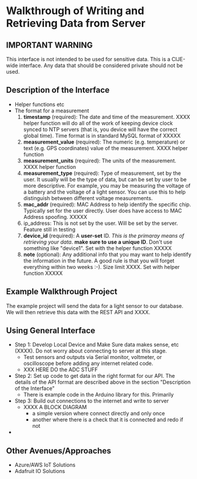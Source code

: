 # Walkthrough of Writing and Retrieving Data from Server
## IMPORTANT WARNING
This interface is not intended to be used for sensitive data. This is a CIJE-wide interface. Any data that should be considered private should not be used. 

## Description of the Interface
- Helper functions etc
- The format for a measurement
    1. **timestamp** (required): The date and time of the measurement. XXXX helper function will do all of the work of keeping device clock synced to NTP servers (that is, you device will have the correct global time). Time format is in standard MySQL format of XXXXX
    2. **measurement_value** (required): The numeric (e.g. temperature) or text (e.g. GPS coordinates) value of the measurement. XXXX helper function
    3. **measurement_units** (required): The units of the measurement. XXXX helper function
    4. **measurement_type** (required): Type of measurement, set by the user. It usually will be the type of data, but can be set by user to be more descriptive. For example, you may be measuring the voltage of a battery and the voltage of a light sensor. You can use this to help distinguish between different voltage measurements.
    4. **mac_addr** (required): MAC Address to help identify the specific chip. Typically set for the user directly. User does have access to MAC Address spoofing. XXXXX
    5. ip_address: This is not set by the user. Will be set by the server. Feature still in testing
    6. **device_id** (required): A **user-set** ID. *This is the primaray means of retrieving your data*. **make sure to use a unique ID**. Don't use something like "device1". Set with the helper function XXXXX
    7. **note** (optional): Any additional info that you may want to help identify the information in the future. A good rule is that you will forget everything within two weeks :-). Size limit XXXX. Set with helper function XXXXX

## Example Walkthrough Project

The example project will send the data for a light sensor to our database. We will then retrieve this data with the REST API and XXXX.


## Using General Interface
- Step 1: Develop Local Device and Make Sure data makes sense, etc (XXXX). Do not worry about connecting to server at this stage. 
    - Test sensors and outputs via Serial monitor, voltmeter, or oscilloscope before adding any internet related code. 
    - XXX HERE DO the ADC STUFF
- Step 2: Set up code to get data in the right format for our API. The details of the API format are described above in the section "Description of the Interface" 
    - There is example code in the Arduino library for this. Primarily 
- Step 3: Build out connections to the internet and write to server
    - XXXX A BLOCK DIAGRAM 
        - a simple version where connect directly and only once
        - another where there is a check that it is connected and redo if not
- 
    






## Other Avenues/Approaches
- Azure/AWS IoT Solutions
- Adafruit IO Solutions